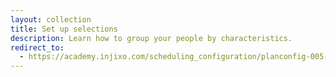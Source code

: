 ```yaml
---
layout: collection
title: Set up selections
description: Learn how to group your people by characteristics.
redirect_to:
  - https://academy.injixo.com/scheduling_configuration/planconfig-005-en-why-is-configuration-important
---
```

